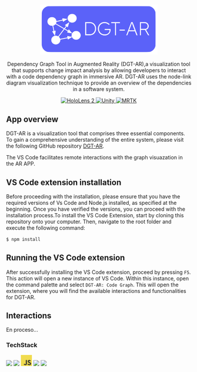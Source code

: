 <p align="center">
  <a  target="blank"><img src="./readme-images/DGT-AR.png" width="320" alt="DGT-AR Logo" /></a>
</p>

<p align="center"> 
Dependency Graph Tool in Augmented Reality (DGT-AR),a visualization tool that supports change impact analysis by allowing developers to interact with a code dependency graph in immersive AR. DGT-AR uses the node-link diagram visualization technique to provide an overview of the dependencies in a software system. 
</p>

<p align="center">
  <a href="https://code.visualstudio.com/">
    <img src="https://img.shields.io/badge/VS_Code-1.79.2-blue" alt="HoloLens 2">
  </a>
  <a href="https://nodejs.org/en">
    <img src="https://img.shields.io/badge/Node.js-16.15.0-success" alt="Unity">
  </a>
  <a href="https://yeoman.io/">
    <img src="https://img.shields.io/badge/Yeoman-4.3.1-yellow" alt="MRTK">
  </a>
</p>



## App overview

DGT-AR is a visualization tool that comprises three essential components. To gain a comprehensive understanding of the entire system, please visit the following GitHub repository [DGT-AR](https://github.com/DussanFreire/DGT-AR). 

The VS Code  facilitates remote interactions with the graph visuazation in the AR APP.

## VS Code extension installation
Before proceeding with the installation, please ensure that you have the required versions of Vs Code and Node.js installed, as specified at the beginning. Once you have verified the versions, you can proceed with the installation process.To install the VS Code Extension, start by cloning this repository onto your computer. Then, navigate to the root folder and execute the following command:

```bash
$ npm install
```

## Running the VS Code extension

After successfully installing the VS Code extension, proceed by pressing ```F5```. This action will open a new instance of VS Code. Within this instance, open the command palette and select ```DGT-AR: Code Graph```. This will open the extension, where you will find the available interactions and functionalities for DGT-AR.

## Interactions

En proceso...
### TechStack
<code><img height="30" src="https://upload.wikimedia.org/wikipedia/commons/thumb/9/9a/Visual_Studio_Code_1.35_icon.svg/2048px-Visual_Studio_Code_1.35_icon.svg.png"></code>
<code><img height="30" src="https://upload.wikimedia.org/wikipedia/commons/thumb/4/4c/Typescript_logo_2020.svg/2048px-Typescript_logo_2020.svg.png"></code>
<code><img height="30" src="https://raw.githubusercontent.com/github/explore/80688e429a7d4ef2fca1e82350fe8e3517d3494d/topics/javascript/javascript.png"></code>
<code><img height="30" src="https://img.favpng.com/12/11/23/yeoman-logo-web-application-scaffold-javascript-png-favpng-AS22PYaYb6D252v1WSy8ULLzm.jpg"></code>
<code><img height="30" src="https://ugeek.github.io/blog/images-blog/node.png"></code>

